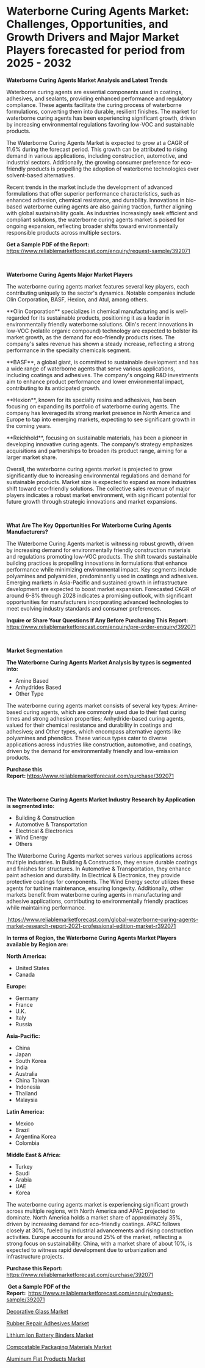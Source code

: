 <p><h1>Waterborne Curing Agents Market: Challenges, Opportunities, and Growth Drivers and Major Market Players forecasted for period from 2025 - 2032</h1></p><p><strong>Waterborne Curing Agents Market Analysis and Latest Trends</strong></p>
<p><p>Waterborne curing agents are essential components used in coatings, adhesives, and sealants, providing enhanced performance and regulatory compliance. These agents facilitate the curing process of waterborne formulations, converting them into durable, resilient finishes. The market for waterborne curing agents has been experiencing significant growth, driven by increasing environmental regulations favoring low-VOC and sustainable products.</p><p>The Waterborne Curing Agents Market is expected to grow at a CAGR of 11.6% during the forecast period. This growth can be attributed to rising demand in various applications, including construction, automotive, and industrial sectors. Additionally, the growing consumer preference for eco-friendly products is propelling the adoption of waterborne technologies over solvent-based alternatives.</p><p>Recent trends in the market include the development of advanced formulations that offer superior performance characteristics, such as enhanced adhesion, chemical resistance, and durability. Innovations in bio-based waterborne curing agents are also gaining traction, further aligning with global sustainability goals. As industries increasingly seek efficient and compliant solutions, the waterborne curing agents market is poised for ongoing expansion, reflecting broader shifts toward environmentally responsible products across multiple sectors.</p></p>
<p><strong>Get a Sample PDF of the Report:&nbsp;</strong> <a href="https://www.reliablemarketforecast.com/enquiry/request-sample/392071?utm_campaign=1885&utm_medium=2&utm_source=Github&utm_content=ia&utm_term=01042025&utm_id=waterborne-curing-agents">https://www.reliablemarketforecast.com/enquiry/request-sample/392071</a></p>
<p>&nbsp;</p>
<p><strong>Waterborne Curing Agents Major Market Players</strong></p>
<p><p>The waterborne curing agents market features several key players, each contributing uniquely to the sector's dynamics. Notable companies include Olin Corporation, BASF, Hexion, and Atul, among others. </p><p>**Olin Corporation** specializes in chemical manufacturing and is well-regarded for its sustainable products, positioning it as a leader in environmentally friendly waterborne solutions. Olin's recent innovations in low-VOC (volatile organic compound) technology are expected to bolster its market growth, as the demand for eco-friendly products rises. The company's sales revenue has shown a steady increase, reflecting a strong performance in the specialty chemicals segment.</p><p>**BASF**, a global giant, is committed to sustainable development and has a wide range of waterborne agents that serve various applications, including coatings and adhesives. The company's ongoing R&D investments aim to enhance product performance and lower environmental impact, contributing to its anticipated growth.</p><p>**Hexion**, known for its specialty resins and adhesives, has been focusing on expanding its portfolio of waterborne curing agents. The company has leveraged its strong market presence in North America and Europe to tap into emerging markets, expecting to see significant growth in the coming years.</p><p>**Reichhold**, focusing on sustainable materials, has been a pioneer in developing innovative curing agents. The company’s strategy emphasizes acquisitions and partnerships to broaden its product range, aiming for a larger market share.</p><p>Overall, the waterborne curing agents market is projected to grow significantly due to increasing environmental regulations and demand for sustainable products. Market size is expected to expand as more industries shift toward eco-friendly solutions. The collective sales revenue of major players indicates a robust market environment, with significant potential for future growth through strategic innovations and market expansions.</p></p>
<p>&nbsp;</p>
<p><strong>What Are The Key Opportunities For Waterborne Curing Agents Manufacturers?</strong></p>
<p><p>The Waterborne Curing Agents market is witnessing robust growth, driven by increasing demand for environmentally friendly construction materials and regulations promoting low-VOC products. The shift towards sustainable building practices is propelling innovations in formulations that enhance performance while minimizing environmental impact. Key segments include polyamines and polyamides, predominantly used in coatings and adhesives. Emerging markets in Asia-Pacific and sustained growth in infrastructure development are expected to boost market expansion. Forecasted CAGR of around 6-8% through 2028 indicates a promising outlook, with significant opportunities for manufacturers incorporating advanced technologies to meet evolving industry standards and consumer preferences.</p></p>
<p><strong>Inquire or Share Your Questions If Any Before Purchasing This Report:</strong> <a href="https://www.reliablemarketforecast.com/enquiry/pre-order-enquiry/392071?utm_campaign=1885&utm_medium=2&utm_source=Github&utm_content=ia&utm_term=01042025&utm_id=waterborne-curing-agents">https://www.reliablemarketforecast.com/enquiry/pre-order-enquiry/392071</a></p>
<p>&nbsp;</p>
<p><strong>Market Segmentation</strong></p>
<p><strong>The Waterborne Curing Agents Market Analysis by types is segmented into:</strong></p>
<p><ul><li>Amine Based</li><li>Anhydrides Based</li><li>Other Type</li></ul></p>
<p><p>The waterborne curing agents market consists of several key types: Amine-based curing agents, which are commonly used due to their fast curing times and strong adhesion properties; Anhydride-based curing agents, valued for their chemical resistance and durability in coatings and adhesives; and Other types, which encompass alternative agents like polyamines and phenolics. These various types cater to diverse applications across industries like construction, automotive, and coatings, driven by the demand for environmentally friendly and low-emission products.</p></p>
<p><strong>Purchase this Report:&nbsp;</strong><a href="https://www.reliablemarketforecast.com/purchase/392071?utm_campaign=1885&utm_medium=2&utm_source=Github&utm_content=ia&utm_term=01042025&utm_id=waterborne-curing-agents">https://www.reliablemarketforecast.com/purchase/392071</a></p>
<p>&nbsp;</p>
<p><strong>The Waterborne Curing Agents Market Industry Research by Application is segmented into:</strong></p>
<p><ul><li>Building & Construction</li><li>Automotive & Transportation</li><li>Electrical & Electronics</li><li>Wind Energy</li><li>Others</li></ul></p>
<p><p>The Waterborne Curing Agents market serves various applications across multiple industries. In Building & Construction, they ensure durable coatings and finishes for structures. In Automotive & Transportation, they enhance paint adhesion and durability. In Electrical & Electronics, they provide protective coatings for components. The Wind Energy sector utilizes these agents for turbine maintenance, ensuring longevity. Additionally, other markets benefit from waterborne curing agents in manufacturing and adhesive applications, contributing to environmentally friendly practices while maintaining performance.</p></p>
<p><a href="https://www.reliablemarketforecast.com/global-waterborne-curing-agents-market-research-report-2021-professional-edition-market-r392071?utm_campaign=1885&utm_medium=2&utm_source=Github&utm_content=ia&utm_term=01042025&utm_id=waterborne-curing-agents">&nbsp;https://www.reliablemarketforecast.com/global-waterborne-curing-agents-market-research-report-2021-professional-edition-market-r392071</a></p>
<p><strong>In terms of Region, the Waterborne Curing Agents Market Players available by Region are:</strong></p>
<p>
    <p> <strong> North America: </strong>
        <ul>
            <li>United States</li>
            <li>Canada</li>
        </ul>
        </p> 
    <p> <strong> Europe: </strong>
        <ul>
            <li>Germany</li>
            <li>France</li>
            <li>U.K.</li>
            <li>Italy</li>
            <li>Russia</li>
        </ul>
        </p> 
    <p> <strong> Asia-Pacific: </strong>
        <ul>
            <li>China</li>
            <li>Japan</li>
            <li>South Korea</li>
            <li>India</li>
            <li>Australia</li>
            <li>China Taiwan</li>
            <li>Indonesia</li>
            <li>Thailand</li>
            <li>Malaysia</li>
        </ul>
        </p> 
    <p> <strong> Latin America: </strong>
        <ul>
            <li>Mexico</li>
            <li>Brazil</li>
            <li>Argentina Korea</li>
            <li>Colombia</li>
        </ul>
        </p> 
    <p> <strong> Middle East & Africa: </strong>
        <ul>
            <li>Turkey</li>
            <li>Saudi</li>
            <li>Arabia</li>
            <li>UAE</li>
            <li>Korea</li>
        </ul>
    </p>
    </p>
<p><p>The waterborne curing agents market is experiencing significant growth across multiple regions, with North America and APAC projected to dominate. North America holds a market share of approximately 35%, driven by increasing demand for eco-friendly coatings. APAC follows closely at 30%, fueled by industrial advancements and rising construction activities. Europe accounts for around 25% of the market, reflecting a strong focus on sustainability. China, with a market share of about 10%, is expected to witness rapid development due to urbanization and infrastructure projects.</p></p>
<p><strong>Purchase this Report: </strong><a href="https://www.reliablemarketforecast.com/purchase/392071?utm_campaign=1885&utm_medium=2&utm_source=Github&utm_content=ia&utm_term=01042025&utm_id=waterborne-curing-agents">https://www.reliablemarketforecast.com/purchase/392071</a></p>
<p>&nbsp;<strong>Get a Sample PDF of the Report:&nbsp;&nbsp;</strong><a href="https://www.reliablemarketforecast.com/enquiry/request-sample/392071?utm_campaign=1885&utm_medium=2&utm_source=Github&utm_content=ia&utm_term=01042025&utm_id=waterborne-curing-agents">https://www.reliablemarketforecast.com/enquiry/request-sample/392071</a></p>
<p><strong></strong></p>
<p><p><a href="https://github.com/gallatannyv6/Market-Research-Report-List-1/blob/main/decorative-glass-market.md?utm_campaign=1885&utm_medium=2&utm_source=Github&utm_content=ia&utm_term=01042025&utm_id=waterborne-curing-agents">Decorative Glass Market</a></p><p><a href="https://github.com/melascalbirp/Market-Research-Report-List-1/blob/main/rubber-repair-adhesives-market.md?utm_campaign=1885&utm_medium=2&utm_source=Github&utm_content=ia&utm_term=01042025&utm_id=waterborne-curing-agents">Rubber Repair Adhesives Market</a></p><p><a href="https://github.com/guzmabugbyf1/Market-Research-Report-List-1/blob/main/lithium-ion-battery-binders-market.md?utm_campaign=1885&utm_medium=2&utm_source=Github&utm_content=ia&utm_term=01042025&utm_id=waterborne-curing-agents">Lithium Ion Battery Binders Market</a></p><p><a href="https://github.com/laroybarrize/Market-Research-Report-List-1/blob/main/compostable-packaging-materials-market.md?utm_campaign=1885&utm_medium=2&utm_source=Github&utm_content=ia&utm_term=01042025&utm_id=waterborne-curing-agents">Compostable Packaging Materials Market</a></p><p><a href="https://github.com/waackheidtn5/Market-Research-Report-List-1/blob/main/aluminum-flat-products-market.md?utm_campaign=1885&utm_medium=2&utm_source=Github&utm_content=ia&utm_term=01042025&utm_id=waterborne-curing-agents">Aluminum Flat Products Market</a></p></p>